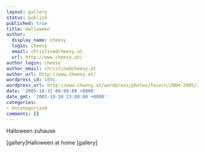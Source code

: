 ```yaml
---
layout: gallery
status: publish
published: true
title: Halloween
author:
  display_name: cheesy
  login: cheesy
  email: christine@cheesy.at
  url: http://www.cheesy.at/
author_login: cheesy
author_email: christine@cheesy.at
author_url: http://www.cheesy.at/
wordpress_id: 1691
wordpress_url: http://www.cheesy.at/wordpress/photos/feiern/2004-2005/2005-10-31/
date: '2005-10-31 00:00:00 +0000'
date_gmt: '2005-10-30 23:00:00 +0000'
categories:
- Uncategorized
comments: []
---
```

<!--:de-->Halloween zuhause
[gallery]<!--:--><!--:en-->Halloween at home
[gallery]<!--:-->
